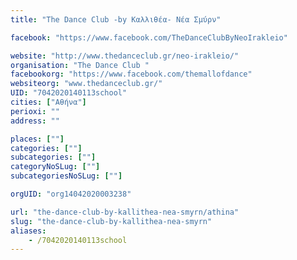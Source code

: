 ```yaml
---
title: "The Dance Club -by Καλλιθέα- Νέα Σμύρν"

facebook: "https://www.facebook.com/TheDanceClubByNeoIrakleio"

website: "http://www.thedanceclub.gr/neo-irakleio/"
organisation: "The Dance Club "
facebookorg: "https://www.facebook.com/themallofdance"
websiteorg: "www.thedanceclub.gr/"
UID: "7042020140113school"
cities: ["Αθήνα"]
perioxi: ""
address: ""

places: [""]
categories: [""]
subcategories: [""]
categoryNoSLug: [""]
subcategoriesNoSLug: [""]

orgUID: "org14042020003238"

url: "the-dance-club-by-kallithea-nea-smyrn/athina"
slug: "the-dance-club-by-kallithea-nea-smyrn"
aliases:
    - /7042020140113school
---
```





